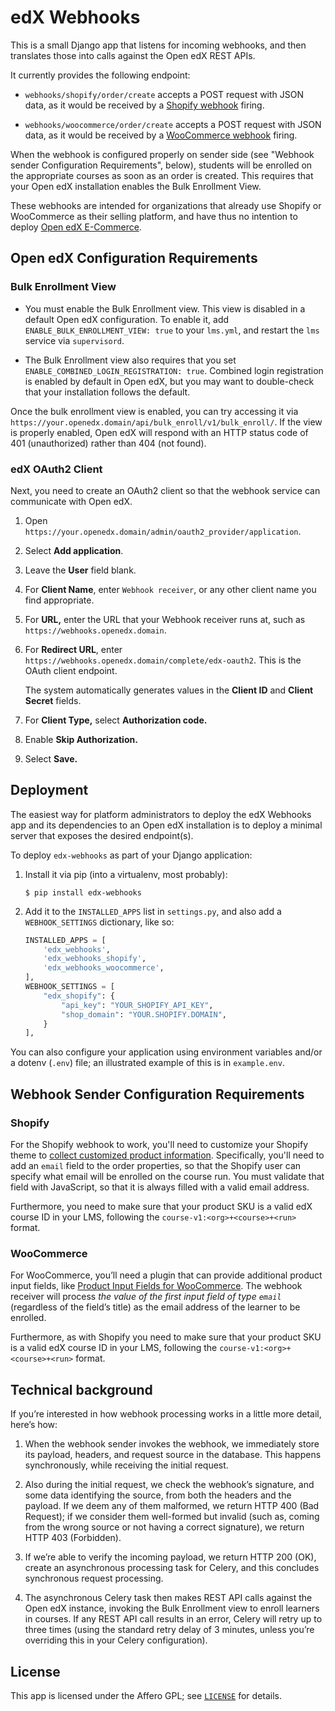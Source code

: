 # edX Webhooks

This is a small Django app that listens for incoming webhooks, and
then translates those into calls against the Open edX REST APIs.

It currently provides the following endpoint:

* `webhooks/shopify/order/create` accepts a POST request with JSON
  data, as it would be received by a [Shopify
  webhook](https://help.shopify.com/en/manual/orders/notifications/webhooks)
  firing.

* `webhooks/woocommerce/order/create` accepts a POST request with JSON
  data, as it would be received by a [WooCommerce
  webhook](https://docs.woocommerce.com/document/webhooks/) firing.

When the webhook is configured properly on sender side (see "Webhook
sender Configuration Requirements", below), students will be enrolled
on the appropriate courses as soon as an order is created. This
requires that your Open edX installation enables the Bulk Enrollment
View.

These webhooks are intended for organizations that already use Shopify
or WooCommerce as their selling platform, and have thus no intention
to deploy [Open edX
E-Commerce](https://edx.readthedocs.io/projects/edx-installing-configuring-and-running/en/latest/ecommerce/).


## Open edX Configuration Requirements

### Bulk Enrollment View

* You must enable the Bulk Enrollment view. This view is disabled in a
  default Open edX configuration. To enable it, add
  `ENABLE_BULK_ENROLLMENT_VIEW: true` to your `lms.yml`, and
  restart the `lms` service via `supervisord`.

* The Bulk Enrollment view also requires that you set
  `ENABLE_COMBINED_LOGIN_REGISTRATION: true`. Combined login
  registration is enabled by default in Open edX, but you may want to
  double-check that your installation follows the default.

Once the bulk enrollment view is enabled, you can try accessing it via
`https://your.openedx.domain/api/bulk_enroll/v1/bulk_enroll/`. If the
view is properly enabled, Open edX will respond with an HTTP status
code of 401 (unauthorized) rather than 404 (not found).

### edX OAuth2 Client

Next, you need to create an OAuth2 client so that the webhook
service can communicate with Open edX.

1. Open `https://your.openedx.domain/admin/oauth2_provider/application`.

2. Select **Add application**.

3. Leave the **User** field blank.

4. For **Client Name**, enter `Webhook receiver`, or any other client
   name you find appropriate.

5. For **URL,** enter the URL that your Webhook receiver runs at, such
   as `https://webhooks.openedx.domain`.

6. For **Redirect URL**, enter
   `https://webhooks.openedx.domain/complete/edx-oauth2`. This is the OAuth
   client endpoint.

   The system automatically generates values in the **Client ID** and
   **Client Secret** fields.

7. For **Client Type,** select **Authorization code.**

8. Enable **Skip Authorization.**

9. Select **Save.**


## Deployment

The easiest way for platform administrators to deploy the edX Webhooks
app and its dependencies to an Open edX installation is to deploy a
minimal server that exposes the desired endpoint(s).

To deploy `edx-webhooks` as part of your Django application:

1. Install it via pip (into a virtualenv, most probably):

    ```
    $ pip install edx-webhooks
    ```

2. Add it to the `INSTALLED_APPS` list in `settings.py`, and also add
   a `WEBHOOK_SETTINGS` dictionary, like so:

    ```python
    INSTALLED_APPS = [
        'edx_webhooks',
        'edx_webhooks_shopify',
        'edx_webhooks_woocommerce',
    ],
    WEBHOOK_SETTINGS = [
        "edx_shopify": {
            "api_key": "YOUR_SHOPIFY_API_KEY",
            "shop_domain": "YOUR.SHOPIFY.DOMAIN",
        }
    ],
    ```

You can also configure your application using environment variables
and/or a dotenv (`.env`) file; an illustrated example of this is in
`example.env`.

## Webhook Sender Configuration Requirements


### Shopify

For the Shopify webhook to work, you'll need to customize your Shopify
theme to [collect customized product
information](https://help.shopify.com/themes/customization/products/get-customization-information-for-products).
Specifically, you'll need to add an `email` field to the order
properties, so that the Shopify user can specify what email will be
enrolled on the course run.  You must validate that field with
JavaScript, so that it is always filled with a valid email address.

Furthermore, you need to make sure that your product SKU is a valid edX course
ID in your LMS, following the `course-v1:<org>+<course>+<run>` format.


### WooCommerce

For WooCommerce, you’ll need a plugin that can provide additional
product input fields, like [Product Input Fields for
WooCommerce](https://wordpress.org/plugins/product-input-fields-for-woocommerce/). The
webhook receiver will process *the value of the first input field of
type `email`*
(regardless of the field’s title) as the email address of the learner
to be enrolled.

Furthermore, as with Shopify you need to make sure that your product
SKU is a valid edX course ID in your LMS, following the
`course-v1:<org>+<course>+<run>` format.


## Technical background

If you’re interested in how webhook processing works in a little more
detail, here’s how:

1. When the webhook sender invokes the webhook, we immediately store
   its payload, headers, and request source in the database. This
   happens synchronously, while receiving the initial request.

2. Also during the initial request, we check the webhook’s signature,
   and some data identifying the source, from both the headers and the
   payload. If we deem any of them malformed, we return HTTP 400
   (Bad Request); if we consider them well-formed but invalid (such
   as, coming from the wrong source or not having a correct
   signature), we return HTTP 403 (Forbidden).

3. If we’re able to verify the incoming payload, we return HTTP 200
   (OK), create an asynchronous processing task for Celery, and this
   concludes synchronous request processing.

4. The asynchronous Celery task then makes REST API calls against the
   Open edX instance, invoking the Bulk Enrollment view to enroll
   learners in courses. If any REST API call results in an error,
   Celery will retry up to three times (using the standard retry delay
   of 3 minutes, unless you’re overriding this in your Celery
   configuration).


## License

This app is licensed under the Affero GPL; see [`LICENSE`](LICENSE) for
details.
